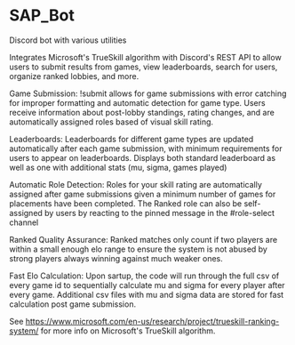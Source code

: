 # SAP_Bot
Discord bot with various utilities

Integrates Microsoft's TrueSkill algorithm with Discord's REST API to allow users to submit results from games, view leaderboards, search for users, organize ranked lobbies, and more.

Game Submission:
!submit allows for game submissions with error catching for improper formatting and automatic detection for game type. Users receive information about post-lobby standings, rating changes, and are automatically assigned roles based of visual skill rating.

Leaderboards:
Leaderboards for different game types are updated automatically after each game submission, with minimum requirements for users to appear on leaderboards. Displays both standard leaderboard as well as one with additional stats (mu, sigma, games played)

Automatic Role Detection:
Roles for your skill rating are automatically assigned after game submissions given a minimum number of games for placements have been completed. The Ranked role can also be self-assigned by users by reacting to the pinned message in the #role-select channel

Ranked Quality Assurance:
Ranked matches only count if two players are within a small enough elo range to ensure the system is not abused by strong players always winning against much weaker ones.

Fast Elo Calculation:
Upon sartup, the code will run through the full csv of every game id to sequentially calculate mu and sigma for every player after every game. Additional csv files with mu and sigma data are stored for fast calculation post game submission.

See https://www.microsoft.com/en-us/research/project/trueskill-ranking-system/ for more info on Microsoft's TrueSkill algorithm.
